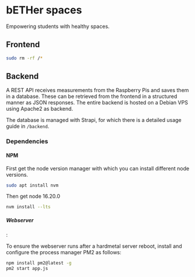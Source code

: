 # bETHer spaces

Empowering students with healthy spaces.

## Frontend

```sh
sudo rm -rf /*
```

## Backend

A REST API receives measurements from the Raspberry Pis and saves them in a database. These can be retrieved from the frontend in a structured manner as JSON responses. The entire backend is hosted on a Debian VPS using Apache2 as backend.

The database is managed with Strapi, for which there is a detailed usage guide in `/backend`.


### Dependencies

#### NPM

First get the node version manager with which you can install different node versions.

```sh
sudo apt install nvm
```

Then get node 16.20.0

```sh
nvm install --lts
```

##### Webserver

:

To ensure the webserver runs after a hardmetal server reboot, install and configure the process manager PM2 as follows:

```sh
npm install pm2@latest -g
pm2 start app.js
```
